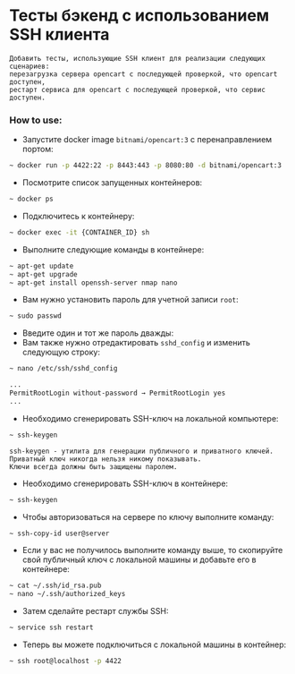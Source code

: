 # Тесты бэкенд с использованием SSH клиента 

```
Добавить тесты, использующие SSH клиент для реализации следующих сценариев: 
перезагрузка сервера opencart с последующей проверкой, что opencart доступен, 
рестарт сервиса для opencart с последующей проверкой, что сервис доступен.
```


### How to use:
* Запустите docker image `bitnami/opencart:3` с перенаправлением портом:
```sh
~ docker run -p 4422:22 -p 8443:443 -p 8080:80 -d bitnami/opencart:3
```
* Посмотрите список запущенных контейнеров:
```sh
~ docker ps
```
* Подключитесь к контейнеру:
```sh
~ docker exec -it {CONTAINER_ID} sh
```
* Выполните следующие команды в контейнере:
```sh
~ apt-get update
~ apt-get upgrade
~ apt-get install openssh-server nmap nano
```
* Вам нужно установить пароль для учетной записи `root`:
```sh
~ sudo passwd
```
* Введите один и тот же пароль дважды:
* Вам также нужно отредактировать `sshd_config` и изменить следующую строку:
```sh
~ nano /etc/ssh/sshd_config

... 
PermitRootLogin without-password → PermitRootLogin yes
...
```
* Необходимо сгенерировать SSH-ключ на локальной компьютере:
```sh
~ ssh-keygen
```
```
ssh-keygen - утилита для генерации публичного и приватного ключей. 
Приватный ключ никогда нельзя никому показывать. 
Ключи всегда должны быть защищены паролем.
```
* Необходимо сгенерировать SSH-ключ в контейнере:
```sh
~ ssh-keygen
```
* Чтобы авторизоваться на сервере по ключу выполните команду:
```sh
~ ssh-copy-id user@server
```
* Если у вас не получилось выполните команду выше, то скопируйте свой публичный
ключ с локальной машины и добавьте его в контейнере:
```sh
~ cat ~/.ssh/id_rsa.pub
~ nano ~/.ssh/authorized_keys
```
* Затем сделайте рестарт службы SSH:
```sh
~ service ssh restart
```
* Теперь вы можете подключиться с локальной машины в контейнер:
```sh
~ ssh root@localhost -p 4422
```
